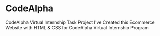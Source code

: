 # CodeAlpha
CodeAlpha Virtual Internship Task Project
I've Created this Ecommerce Website with HTML & CSS for CodeAlpha Virtual Internship Program
